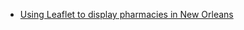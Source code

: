 * [Using Leaflet to display pharmacies in New Orleans](https://github.com/DisasterTech/TeamApps.git)
